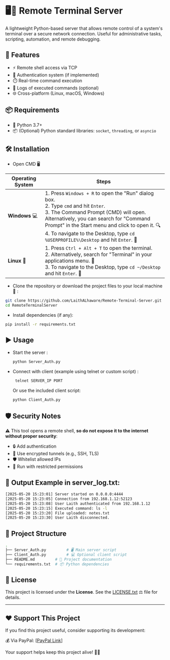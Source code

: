 # 🖥️🔗 Remote Terminal Server 

A lightweight Python-based server that allows remote control of a system's terminal over a secure network connection. Useful for administrative tasks, scripting, automation, and remote debugging.


## 🚀 Features

- ⚡ Remote shell access via TCP  
- 🔐 Authentication system (if implemented)  
- ⏱️ Real-time command execution  
- 📝 Logs of executed commands (optional)  
- 🌐 Cross-platform (Linux, macOS, Windows)


## 📦 Requirements

- 🐍 Python 3.7+  
- 📦 (Optional) Python standard libraries: `socket`, `threading`, or `asyncio`


## 🛠 Installation

- Open CMD 🖥️


| **Operating System** | **Steps**                                                                                                                   |
|----------------------|-----------------------------------------------------------------------------------------------------------------------------|
| **Windows** 💻        | 1. Press `Windows + R` to open the "Run" dialog box. <br> 2. Type `cmd` and hit `Enter`. <br> 3. The Command Prompt (CMD) will open. <br> Alternatively, you can search for "Command Prompt" in the Start menu and click to open it. 🔍 <br> 4. To navigate to the Desktop, type `cd %USERPROFILE%\Desktop` and hit `Enter`. 📂        |
| **Linux** 🐧          | 1. Press `Ctrl + Alt + T` to open the terminal. <br> 2. Alternatively, search for "Terminal" in your applications menu. 💨 <br> 3. To navigate to the Desktop, type `cd ~/Desktop` and hit `Enter`. 📂        |


- Clone the repository or download the project files to your local machine 📂  :
```bash
git clone https://github.com/LaithALhaware/Remote-Terminal-Server.git
cd RemoteTerminalServer
```

- Install dependencies (if any):

```bash
pip install -r requirements.txt
```

## ▶️ Usage
- Start the server :
   ```bash
   python Server_Auth.py
   ```

- Connect with client (example using telnet or custom script) :
  ```bash
   telnet SERVER_IP PORT
   ```
   Or use the included client script:

   ```bash
   python Client_Auth.py
   ```

## 🛡️ Security Notes
⚠️ This tool opens a remote shell, **so do not expose it to the internet without proper security**:
- 🔒 Add authentication
- 🔐 Use encrypted tunnels (e.g., SSH, TLS)
- 🛡️ Whitelist allowed IPs
- 👤 Run with restricted permissions


## 📝 Output Example in server_log.txt:
   ```bash
[2025-05-20 15:23:01] Server started on 0.0.0.0:4444
[2025-05-20 15:23:05] Connection from 192.168.1.12:52123
[2025-05-20 15:23:08] User Laith authenticated from 192.168.1.12
[2025-05-20 15:23:15] Executed command: ls -l
[2025-05-20 15:23:20] File uploaded: notes.txt
[2025-05-20 15:23:30] User Laith disconnected.
   ```

## 📁 Project Structure
   ```bash
   .
   ├── Server_Auth.py         # 🖥️ Main server script
   ├── Client_Auth.py         # 💻 Optional client script
   ├── README.md         # 📄 Project documentation
   └── requirements.txt  # 📦 Python dependencies
   ```

## 📝 License
This project is licensed under the **License**. See the [LICENSE.txt](LICENSE.txt) ⚖️ file for details.

---
## ❤️ Support This Project
If you find this project useful, consider supporting its development:

💰 Via PayPal: [[PayPal Link](https://www.paypal.com/ncp/payment/KC9EETJDVZQHG)]

Your support helps keep this project alive! 🚀🔥

